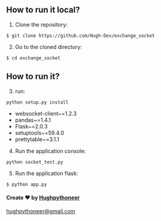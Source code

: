 ## How to run it local?
1. Clone the repository:

```
$ git clone https://github.com/Hugh-Dev/exchange_socket
```

2. Go to the cloned directory:
```
$ cd exchange_socket
```

## How to run it?

3. run:
```
python setup.py install
```

- websocket-client~=1.2.3
- pandas~=1.4.1
- Flask~=2.0.3
- setuptools~=59.4.0
- prettytable~=3.1.1

4. Run the application console:

```
python socket_test.py
```

5. Run the application flask:
```
$ python app.py

```

#### Create ❤️ by [Hughpythoneer](https://hughpythoneer.pythonanywhere.com)

hughpythoneer@gmail.com
